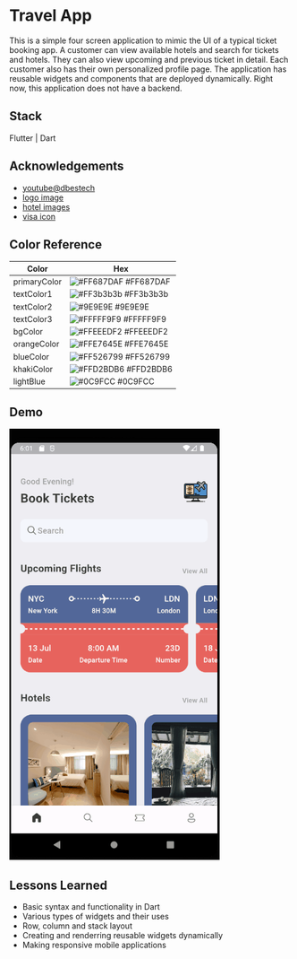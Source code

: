 # Travel App
This is a simple four screen application to mimic the UI of a typical ticket booking app. A customer can view available hotels and search for tickets and hotels. They can also view upcoming and previous ticket in detail. Each customer also has their own personalized profile page. The application has reusable widgets and components that are deployed dynamically. Right now, this application does not have a backend.

## Stack
Flutter | Dart
## Acknowledgements
 - [youtube@dbestech](https://www.youtube.com/@dbestech)
 - [logo image](https://icons8.com/icon/K5DyTtkUtDpY/booking)
 - [hotel images](https://www.pexels.com/photo/bedroom-interior-setup-271624/)
 - [visa icon](https://www.flaticon.com/free-icons/visa)

## Color Reference
| Color             | Hex                                                                |
| ----------------- | ------------------------------------------------------------------ |
| primaryColor | ![#FF687DAF](https://via.placeholder.com/10/FF687DAF?text=+) #FF687DAF |
| textColor1 | ![#FF3b3b3b](https://via.placeholder.com/10/FF3b3b3b?text=+) #FF3b3b3b |
| textColor2 | ![#9E9E9E](https://via.placeholder.com/10/9E9E9E?text=+) #9E9E9E |
| textColor3 | ![#FFFFF9F9](https://via.placeholder.com/10/FFFFF9F9?text=+) #FFFFF9F9 |
| bgColor | ![#FFEEEDF2](https://via.placeholder.com/10/FFEEEDF2?text=+) #FFEEEDF2 |
| orangeColor | ![#FFE7645E](https://via.placeholder.com/10/FFE7645E?text=+) #FFE7645E |
| blueColor | ![#FF526799](https://via.placeholder.com/10/FF526799?text=+) #FF526799 |
| khakiColor | ![#FFD2BDB6](https://via.placeholder.com/10/FFD2BDB6?text=+) #FFD2BDB6 |
| lightBlue | ![#0C9FCC](https://via.placeholder.com/10/0C9FCC?text=+) #0C9FCC |

## Demo
![Application Demo](https://github.com/ShambhavII-Singh/BookTickets/blob/main/application%20demo/TravelApp.gif)

## Lessons Learned
- Basic syntax and functionality in Dart
- Various types of widgets and their uses
- Row, column and stack layout 
- Creating and renderring reusable widgets dynamically
- Making responsive mobile applications
